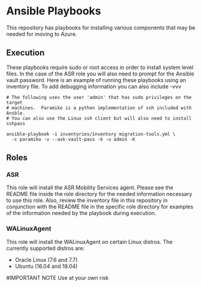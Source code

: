 # Ansible Playbooks

This repository has playbooks for installing various components that may be
needed for moving to Azure.

## Execution
These playbooks require sudo or root access in order to install system level
files.  In the case of the ASR role you will also need to prompt for the Ansible
vault password.  Here is an example of running these playbooks using an
inventory file.  To add debugging information you can also include -vvv

```
# The following uses the user 'admin' that has sudo privileges on the target
# machines.  Paramiko is a python implementation of ssh included with Ansble.
# You can also use the Linux ssh client but will also need to install sshpass

ansible-playbook -i inventories/inventory migration-tools.yml \
  -c paramiko -v --ask-vault-pass -k -u admin -K  
```

## Roles

### ASR

This role will install the ASR Mobility Services agent. Please see the README file
inside the role directory for the needed information necessary to use this
role. Also, review the inventory file in this repository in conjunction with
the README file in the specific role directory for examples of the information
needed by the playbook during execution.

### WALinuxAgent

This role will install the WALinuxAgent on certain Linux distros. The currently
supported distros are:

* Oracle Linux (7.6 and 7.7)
* Ubuntu (16.04 and 18.04)

#IMPORTANT NOTE
Use at your own risk
